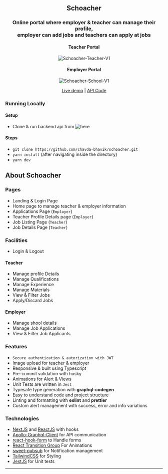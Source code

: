 <div align="center">
  <h2>Schoacher</h2>

  ### Online portal where employer & teacher can manage their profile, <br /> employer can add jobs and teachers can apply at jobs
  
  #### Teacher Portal
  ![Schoacher-Teacher-V1](https://user-images.githubusercontent.com/50201755/158044576-bb664a5b-c4cf-46db-a811-c76cc9b9a342.gif)
  
  #### Employer Portal
  ![Schoacher-School-V1](https://user-images.githubusercontent.com/50201755/158044579-f0b4d1ee-c231-4622-8908-2044521efb47.gif)

  <a href="https://schoacher.vercel.app" target="_blank">Live demo</a> | <a href="https://github.com/chavda-bhavik/schoacher-api" target="_blank">API Code</a>
</div>

### Running Locally

#### Setup
- Clone & run backend api from ![here](https://github.com/chavda-bhavik/schoacher-api)

#### Steps
- `git clone https://github.com/chavda-bhavik/schoacher.git`
- `yarn install` (after navigating inside the directory)
- `yarn dev`

## About Schoacher
### Pages
- Landing & Login Page
- Home page to manage teacher & employer information
- Applications Page (`Employer`)
- Teacher Profile Details page (`Employer`)
- Job Listing Page (`Teacher`)
- Job Details Page (`Teacher`)

### Facilities
- Login & Logout

#### Teacher
- Manage profile Details
- Manage Qualifications
- Manage Experience
- Manage Materials
- View & Filter Jobs
- Apply/Discard Jobs

#### Employer
- Manage shool details
- Manage Job Applications
- View & Filter Job Applicants

### Features
- `Secure authentication & autorization with JWT`
- Image upload for teacher & employer
- Responsive & built using Typescript
- Pre-commit validation with husky
- Animations for Alert & Views
- Unit Tests are written in `Jest`
- Typesafe type generation with **graphql-codegen**
- Easy to understand code and project structure
- Linting and formatting with **eslint** and **prettier**
- Custom alert management with success, error and info variations

### Technologies
- [NextJS](https://nextjs.org) and [ReactJS](https://reactjs.org/) with hooks
- [Apollo-Graphql-Client](https://www.apollographql.com/docs/react) for API communication
- [react-hook-form](https://react-hook-form.com) to Handle forms
- [React Transition Group](https://reactcommunity.org/react-transition-group) For Animations
- [sweet-pubsub](https://www.npmjs.com/package/sweet-pubsub) for Notification management
- [TailwindCSS](https://tailwindcss.com) for Styling
- [JestJS](https://jestjs.io) for Unit tests
------------

